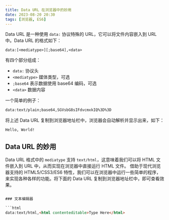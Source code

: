 ```yaml
---
title: Data URL 在浏览器中的妙用
date: 2023-08-20 20:30
tags: [浏览器, ES6]
---
```


Data URL 是一种使用 `data:` 协议特殊的 URL，它可以将文件内容嵌入到 URL 中。Data URL 的格式如下：

```
data:[<mediatype>][;base64],<data>
```

有四个部分组成：

- `data:` 协议头
- `<mediatype>` 媒体类型，可选
- `;base64` 表示数据使用 base64 编码，可选
- `<data>` 数据内容

一个简单的例子：

```html
data:text/plain;base64,SGVsbG8sIFdvcmxkIQ%3D%3D 
```

将上述 Data URL 复制到浏览器地址栏中，浏览器会自动解析并显示出来，如下：

```
Hello, World!
```


## Data URL 的妙用

Data URL 格式中的 `mediatype` 支持 `text/html`，这意味着我们可以将 HTML 文件嵌入到 URL 中，从而实现在浏览器中直接运行 HTML 文件。
借助于现代浏览器支持的 HTML5/CSS3/ES6 特性，我们可以在浏览器中运行一些简单的程序，来实现各种各样的功能。将下面的 Data URL 复制到浏览器地址栏中，即可查看效果。

```html

### 文本编辑器

```html
data:text/html,<html contenteditable>Type Here</html>
```
  